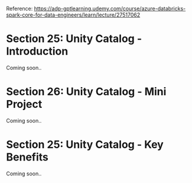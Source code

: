 Reference: https://adp-gptlearning.udemy.com/course/azure-databricks-spark-core-for-data-engineers/learn/lecture/27517062

# Section 25: Unity Catalog - Introduction
Coming soon.. 

# Section 26: Unity Catalog - Mini Project
Coming soon.. 

# Section 25: Unity Catalog - Key Benefits
Coming soon.. 

